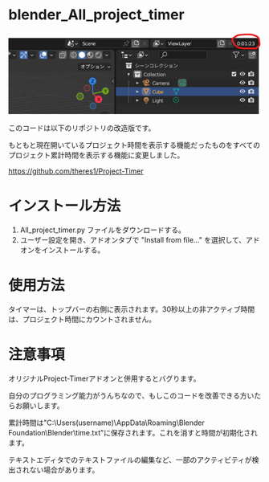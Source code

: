 # blender_All_project_timer
![](https://github.com/Genchan96/blender_All_project_timer/blob/main/demo1.png)

このコードは以下のリポジトリの改造版です。

もともと現在開いているプロジェクト時間を表示する機能だったものをすべてのプロジェクト累計時間を表示する機能に変更しました。

https://github.com/theres1/Project-Timer

# インストール方法
1. All_project_timer.py ファイルをダウンロードする。
2. ユーザー設定を開き、アドオンタブで "Install from file..." を選択して、アドオンをインストールする。

# 使用方法
タイマーは、トップバーの右側に表示されます。30秒以上の非アクティブ時間は、プロジェクト時間にカウントされません。

# 注意事項
オリジナルProject-Timerアドオンと併用するとバグります。

自分のプログラミング能力がうんちなので、もしこのコードを改善できる方いたらお願いします。

累計時間は"C:\Users\(username)\AppData\Roaming\Blender Foundation\Blender\time.txt"に保存されます。これを消すと時間が初期化されます。

テキストエディタでのテキストファイルの編集など、一部のアクティビティが検出されない場合があります。
